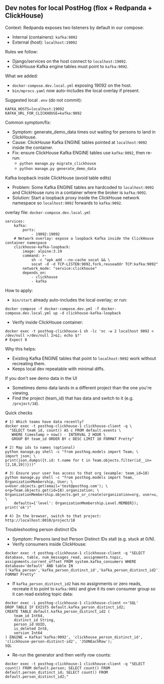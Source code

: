 ## Dev notes for local PostHog (flox + Redpanda + ClickHouse)

Context: Redpanda exposes two listeners by default in our compose:
- Internal (containers): `kafka:9092`
- External (host): `localhost:19092`

Rules we follow:
- Django/services on the host connect to `localhost:19092`.
- ClickHouse Kafka engine tables must point to `kafka:9092`.

What we added:
- `docker-compose.dev.local.yml` exposing 19092 on the host.
- `bin/mprocs.yaml` now auto-includes the local overlay if present.

Suggested local `.env` (do not commit):
```
KAFKA_HOSTS=localhost:19092
KAFKA_URL_FOR_CLICKHOUSE=kafka:9092
```

Common symptom/fix:
- Symptom: generate_demo_data times out waiting for persons to land in ClickHouse.
- Cause: ClickHouse Kafka ENGINE tables pointed at `localhost:9092` inside the container.
- Fix: ensure ClickHouse Kafka ENGINE tables use `kafka:9092`, then re-run:
  - `python manage.py migrate_clickhouse`
  - `python manage.py generate_demo_data`

Kafka loopback inside ClickHouse (avoid table edits)
- Problem: Some Kafka ENGINE tables are hardcoded to `localhost:9092` and ClickHouse runs in a container where the broker is `kafka:9092`.
- Solution: Start a loopback proxy inside the ClickHouse network namespace so `localhost:9092` forwards to `kafka:9092`.

overlay file: `docker-compose.dev.local.yml`
```
services:
    kafka:
        ports:
            - 19092:19092
    # Network overlay: expose a loopback Kafka inside the ClickHouse container namespace
    clickhouse-kafka-loopback:
        image: alpine:3.19
        command: >-
            sh -c "apk add --no-cache socat && \
            socat -d -d TCP-LISTEN:9092,fork,reuseaddr TCP:kafka:9092"
        network_mode: "service:clickhouse"
        depends_on:
            - clickhouse
            - kafka
```

How to apply:
- `bin/start` already auto-includes the local overlay; or run:
```
docker compose -f docker-compose.dev.yml -f docker-compose.dev.local.yml up -d clickhouse-kafka-loopback
```
- Verify inside ClickHouse container:
```
docker exec -t posthog-clickhouse-1 sh -lc 'nc -w 2 localhost 9092 < /dev/null >/dev/null 2>&1; echo $?'
# Expect 0
```

Why this helps:
- Existing Kafka ENGINE tables that point to `localhost:9092` work without recreating them.
- Keeps local dev repeatable with minimal diffs.

If you don't see demo data in the UI
- Sometimes demo data lands in a different project than the one you're viewing.
- Find the project (team_id) that has data and switch to it (e.g. `/project/18`).

Quick checks
```
# 1) Which teams have data recently?
docker exec -t posthog-clickhouse-1 clickhouse-client -q \
  "SELECT team_id, count() AS c FROM default.events \
   WHERE timestamp > now() - INTERVAL 2 HOUR \
   GROUP BY team_id ORDER BY c DESC LIMIT 10 FORMAT Pretty"

# 2) Map ids to names (optional)
python manage.py shell -c "from posthog.models import Team; \
import json; \
print(json.dumps({t.id: t.name for t in Team.objects.filter(id__in=[2,18,19])}))"

# 3) Ensure your user has access to that org (example: team_id=18)
python manage.py shell -c "from posthog.models import Team, OrganizationMembership, User; \
u=User.objects.get(email='test@posthog.com'); \
org=Team.objects.get(id=18).organization; \
OrganizationMembership.objects.get_or_create(organization=org, user=u, \
    defaults={'level': OrganizationMembership.Level.MEMBER}); print('ok')"

# 4) In the browser, switch to that project: http://localhost:8010/project/18
```

Troubleshooting person distinct IDs
- Symptom: Persons land but Person Distinct IDs stall (e.g. stuck at 0/N).
- Verify consumers inside ClickHouse:
```
docker exec -t posthog-clickhouse-1 clickhouse-client -q "SELECT database, table, num_messages_read, assignments.topic, assignments.current_offset FROM system.kafka_consumers WHERE database='default' AND table IN ('kafka_person','kafka_person_distinct_id','kafka_person_distinct_id2') FORMAT Pretty"
```
- If `kafka_person_distinct_id2` has no assignments or zero reads, recreate it to point to `kafka:9092` and give it its own consumer group so it can read existing topic data:
```
docker exec -i posthog-clickhouse-1 clickhouse-client <<'SQL'
DROP TABLE IF EXISTS default.kafka_person_distinct_id2;
CREATE TABLE default.kafka_person_distinct_id2 (
    team_id Int64,
    distinct_id String,
    person_id UUID,
    is_deleted Int8,
    version Int64
) ENGINE = Kafka('kafka:9092', 'clickhouse_person_distinct_id', 'clickhouse-person-distinct-id2', 'JSONEachRow');
SQL
```
- Re-run the generator and then verify row counts:
```
docker exec -t posthog-clickhouse-1 clickhouse-client -q "SELECT count() FROM default.person; SELECT count() FROM default.person_distinct_id; SELECT count() FROM default.person_distinct_id2;"
```


